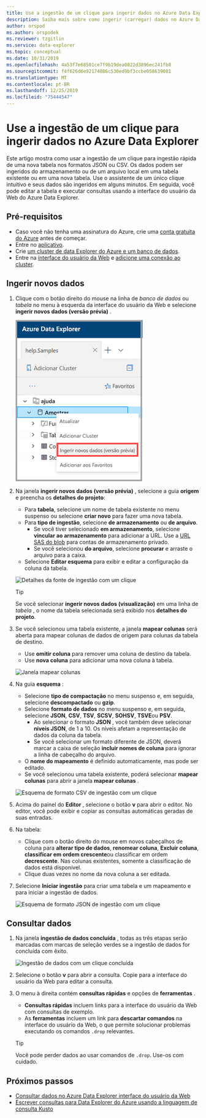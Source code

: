 ```yaml
---
title: Use a ingestão de um clique para ingerir dados no Azure Data Explorer
description: Saiba mais sobre como ingerir (carregar) dados no Azure Data Explorer simplesmente usando a ingestão de um clique.
author: orspod
ms.author: orspodek
ms.reviewer: tzgitlin
ms.service: data-explorer
ms.topic: conceptual
ms.date: 10/31/2019
ms.openlocfilehash: 4a53f7e68501ce7f9b19dea0822d3896ec241fb8
ms.sourcegitcommit: f4f626d6e92174086c530ed9bf3ccbe058639081
ms.translationtype: MT
ms.contentlocale: pt-BR
ms.lasthandoff: 12/25/2019
ms.locfileid: "75444547"
---
```

# <a name="use-one-click-ingestion-to-ingest-data-into-azure-data-explorer"></a>Use a ingestão de um clique para ingerir dados no Azure Data Explorer

Este artigo mostra como usar a ingestão de um clique para ingestão rápida de uma nova tabela nos formatos JSON ou CSV. Os dados podem ser ingeridos do armazenamento ou de um arquivo local em uma tabela existente ou em uma nova tabela. Use o assistente de um único clique intuitivo e seus dados são ingeridos em alguns minutos. Em seguida, você pode editar a tabela e executar consultas usando a interface do usuário da Web do Azure Data Explorer.

## <a name="prerequisites"></a>Pré-requisitos

* Caso você não tenha uma assinatura do Azure, crie uma [conta gratuita do Azure](https://azure.microsoft.com/free/) antes de começar.
* Entre no [aplicativo](https://dataexplorer.azure.com/).
* Crie [um cluster de data Explorer do Azure e um banco de dados](create-cluster-database-portal.md).
* Entre na [interface do usuário da Web](https://dataexplorer.azure.com/) e [adicione uma conexão ao cluster](/azure/data-explorer/web-query-data#add-clusters).

## <a name="ingest-new-data"></a>Ingerir novos dados

1. Clique com o botão direito do mouse na linha de *banco de dados* ou *tabela* no menu à esquerda da interface do usuário da Web e selecione **ingerir novos dados (versão prévia)** .

    ![Selecione a ingestão de um clique na interface do usuário da Web](media/ingest-data-one-click/one-click-ingestion-in-webui.png)   
 
1. Na janela **ingerir novos dados (versão prévia)** , selecione a guia **origem** e preencha os **detalhes do projeto**:

    * Para **tabela**, selecione um nome de tabela existente no menu suspenso ou selecione **criar novo** para fazer uma nova tabela.
    * Para **tipo de ingestão**, selecione **de armazenamento** ou **de arquivo**.
      * Se você tiver selecionado **em armazenamento**, selecione **vincular ao armazenamento** para adicionar a URL. Use a [URL SAS do blob](/azure/vs-azure-tools-storage-explorer-blobs#get-the-sas-for-a-blob-container) para contas de armazenamento privado. 
      * Se você selecionou **do arquivo**, selecione **procurar** e arraste o arquivo para a caixa.
    * Selecione **Editar esquema** para exibir e editar a configuração da coluna da tabela.
 
    ![Detalhes da fonte de ingestão com um clique](media/ingest-data-one-click/one-click-ingestion-source.png) 

    > [!TIP]
    > Se você selecionar **ingerir novos dados (visualização)** em uma linha de *tabela* , o nome da tabela selecionada será exibido nos **detalhes do projeto**.

1. Se você selecionou uma tabela existente, a janela **mapear colunas** será aberta para mapear colunas de dados de origem para colunas da tabela de destino. 
    * Use **omitir coluna** para remover uma coluna de destino da tabela.
    * Use **nova coluna** para adicionar uma nova coluna à tabela.

    ![Janela mapear colunas](media/ingest-data-one-click/one-click-map-columns-window.png)

1. Na guia **esquema** :

    * Selecione **tipo de compactação** no menu suspenso e, em seguida, selecione **descompactado** ou **gzip**.
    * Selecione **formato de dados** no menu suspenso e, em seguida, selecione **JSON**, **CSV**, **TSV**, **SCSV**, **SOHSV**, **TSVE**ou **PSV**. 
        * Ao selecionar o formato **JSON** , você também deve selecionar **níveis JSON**, de 1 a 10. Os níveis afetam a representação de dados da coluna da tabela. 
        * Se você selecionar um formato diferente de JSON, deverá marcar a caixa de seleção **incluir nomes de coluna** para ignorar a linha de cabeçalho do arquivo.
    * O **nome do mapeamento** é definido automaticamente, mas pode ser editado.
    * Se você selecionou uma tabela existente, poderá selecionar **mapear colunas** para abrir a janela **mapear colunas** .

    ![Esquema de formato CSV de ingestão com um clique](media/ingest-data-one-click/one-click-csv-format.png)

1. Acima do painel do **Editor** , selecione o botão **v** para abrir o editor. No editor, você pode exibir e copiar as consultas automáticas geradas de suas entradas. 

1. Na tabela: 
    * Clique com o botão direito do mouse em novos cabeçalhos de coluna para **alterar tipo de dados**, **renomear coluna**, **Excluir coluna**, **classificar em ordem crescente**ou classificar em ordem **decrescente**. Nas colunas existentes, somente a classificação de dados está disponível. 
    * Clique duas vezes no nome da nova coluna a ser editada.

1. Selecione **Iniciar ingestão** para criar uma tabela e um mapeamento e para iniciar a ingestão de dados.

    ![Esquema de formato JSON de ingestão com um clique](media/ingest-data-one-click/one-click-json-format.png) 
 
## <a name="query-data"></a>Consultar dados

1. Na janela **ingestão de dados concluída** , todas as três etapas serão marcadas com marcas de seleção verdes se a ingestão de dados for concluída com êxito.
 
    ![Ingestão de dados com um clique concluída](media/ingest-data-one-click/one-click-data-ingestion-complete.png)

1. Selecione o botão **v** para abrir a consulta. Copie para a interface do usuário da Web para editar a consulta.

1. O menu à direita contém **consultas rápidas** e opções de **ferramentas** . 

    * **Consultas rápidas** incluem links para a interface do usuário da Web com consultas de exemplo.
    * As **ferramentas** incluem um link para **descartar comandos** na interface do usuário da Web, o que permite solucionar problemas executando os comandos `.drop` relevantes.

    > [!TIP]
    > Você pode perder dados ao usar comandos de `.drop`. Use-os com cuidado.

## <a name="next-steps"></a>Próximos passos

* [Consultar dados no Azure Data Explorer interface do usuário da Web](web-query-data.md)
* [Escrever consultas para Data Explorer do Azure usando a linguagem de consulta Kusto](write-queries.md)
